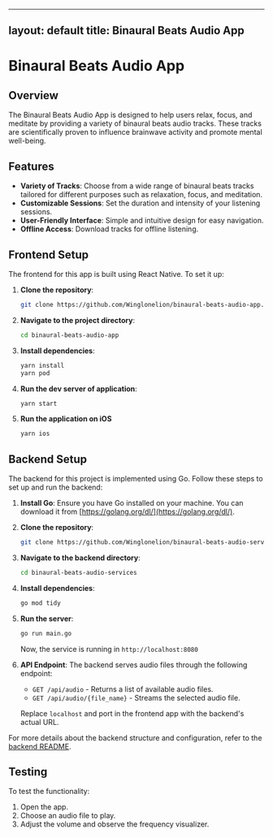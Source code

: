 
---
layout: default
title: Binaural Beats Audio App
---

# Binaural Beats Audio App

## Overview
The Binaural Beats Audio App is designed to help users relax, focus, and meditate by providing a variety of binaural beats audio tracks. These tracks are scientifically proven to influence brainwave activity and promote mental well-being.

## Features
- **Variety of Tracks**: Choose from a wide range of binaural beats tracks tailored for different purposes such as relaxation, focus, and meditation.
- **Customizable Sessions**: Set the duration and intensity of your listening sessions.
- **User-Friendly Interface**: Simple and intuitive design for easy navigation.
- **Offline Access**: Download tracks for offline listening.

## Frontend Setup

The frontend for this app is built using React Native. To set it up:

1. **Clone the repository**:
   ```bash
   git clone https://github.com/Winglonelion/binaural-beats-audio-app.git
   ```

2. **Navigate to the project directory**:
   ```bash
   cd binaural-beats-audio-app
   ```

3. **Install dependencies**:
   ```bash
   yarn install
   yarn pod
   ```

4. **Run the dev server of application**:
   ```bash
   yarn start
   ```
5. **Run the application on iOS**
   ```bash
   yarn ios
   ```

## Backend Setup

The backend for this project is implemented using Go. Follow these steps to set up and run the backend:

1. **Install Go**:
   Ensure you have Go installed on your machine. You can download it from [https://golang.org/dl/](https://golang.org/dl/).

2. **Clone the repository**:
   ```bash
   git clone https://github.com/Winglonelion/binaural-beats-audio-services.git
   ```

3. **Navigate to the backend directory**:
   ```bash
   cd binaural-beats-audio-services
   ```

4. **Install dependencies**:
   ```bash
   go mod tidy
   ```

5. **Run the server**:
   ```bash
   go run main.go
   ```

   Now, the service is running in `http://localhost:8080`

6. **API Endpoint**:
   The backend serves audio files through the following endpoint:
   - `GET /api/audio` - Returns a list of available audio files.
   - `GET /api/audio/{file_name}` - Streams the selected audio file.

   Replace `localhost` and port in the frontend app with the backend's actual URL.

For more details about the backend structure and configuration, refer to the [backend README](backend/README.md).

## Testing

To test the functionality:
1. Open the app.
2. Choose an audio file to play.
3. Adjust the volume and observe the frequency visualizer.
